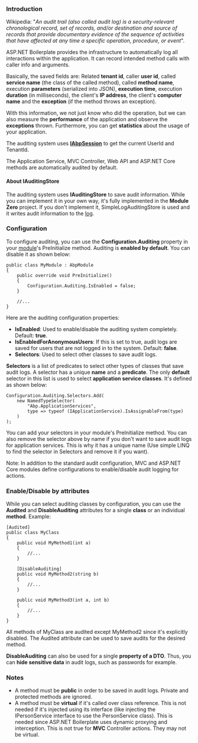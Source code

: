 ### Introduction

Wikipedia: "*An audit trail (also called audit log) is a
security-relevant chronological record, set of records, and/or
destination and source of records that provide documentary evidence of
the sequence of activities that have affected at any time a specific
operation, procedure, or event*".

ASP.NET Boilerplate provides the infrastructure to automatically log all
interactions within the application. It can record intended method calls
with caller info and arguments.

Basically, the saved fields are: Related **tenant id**, caller **user id**,
called **service name** (the class of the called method), called
**method name**, execution **parameters** (serialized into JSON),
**execution time**, execution **duration** (in milliseconds), the client's
**IP address**, the client's **computer name** and the **exception** (if
the method throws an exception).

With this information, we not just know who did the operation, but we can also
measure the **performance** of the application and observe the
**exceptions** thrown. Furthermore, you can get **statistics** about the usage
of your application.

The auditing system uses [**IAbpSession**](/Pages/Documents/Abp-Session) to
get the current UserId and TenantId.

The Application Service, MVC Controller, Web API and ASP.NET Core methods
are automatically audited by default.

#### About IAuditingStore

The auditing system uses **IAuditingStore** to
save audit information. While you can implement it in your own way,
it's fully implemented in the **Module Zero** project. If you don't
implement it, SimpleLogAuditingStore is used and it writes audit
information to the [log](/Pages/Documents/Logging).

### Configuration

To configure auditing, you can use the **Configuration.Auditing** property
in your [module](/Pages/Documents/Module-System)'s PreInitialize method.
Auditing is **enabled by default**. You can disable it as shown below:

    public class MyModule : AbpModule
    {
        public override void PreInitialize()
        {
            Configuration.Auditing.IsEnabled = false;
        }

        //...
    }

Here are the auditing configuration properties:

-   **IsEnabled**: Used to enable/disable the auditing system completely.
    Default: **true**.
-   **IsEnabledForAnonymousUsers**: If this is set to true, audit logs
    are saved for users that are not logged in to the system.
    Default: **false**.
-   **Selectors**: Used to select other classes to save audit logs.

**Selectors** is a list of predicates to select other types of classes that save
audit logs. A selector has a unique **name** and a **predicate**. The
only **default** selector in this list is used to select **application
service classes**. It's defined as shown below:

    Configuration.Auditing.Selectors.Add(
        new NamedTypeSelector(
            "Abp.ApplicationServices",
            type => typeof (IApplicationService).IsAssignableFrom(type)
        )
    );

You can add your selectors in your module's PreInitialize method.
You can also remove the selector above by name if you don't want to save
audit logs for application services. This is why it has a unique name
(Use simple LINQ to find the selector in Selectors and remove it if you
want).

Note: In addition to the standard audit configuration, MVC and ASP.NET Core
modules define configurations to enable/disable audit logging for
actions.

### Enable/Disable by attributes

While you can select auditing classes by configuration, you can use the
**Audited** and **DisableAuditing** attributes for a single **class** or an
individual **method**. Example:

    [Audited]
    public class MyClass
    {
        public void MyMethod1(int a)
        {
            //...
        }

        [DisableAuditing]
        public void MyMethod2(string b)
        {
            //...
        }

        public void MyMethod3(int a, int b)
        {
            //...
        }
    }

All methods of MyClass are audited except MyMethod2 since it's
explicitly disabled. The Audited attribute can be used to
save audits for the desired method.

**DisableAuditing** can also be used for a single **property of a
DTO**. Thus, you can **hide sensitive data** in audit logs, such as
passwords for example.

### Notes

-   A method must be **public** in order to be saved in audit logs. Private
    and protected methods are ignored.
-   A method must be **virtual** if it's called over class reference.
    This is not needed if it's injected using its interface (like
    injecting the IPersonService interface to use the PersonService class). This
    is needed since ASP.NET Boilerplate uses dynamic proxying and
    interception. This is not true for **MVC** Controller actions. They
    may not be virtual.
